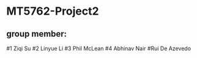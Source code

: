 # MT5762-Project2

## group member:
#1 Ziqi Su
#2 Linyue Li
#3 Phil McLean
#4 Abhinav Nair
#Rui De Azevedo
